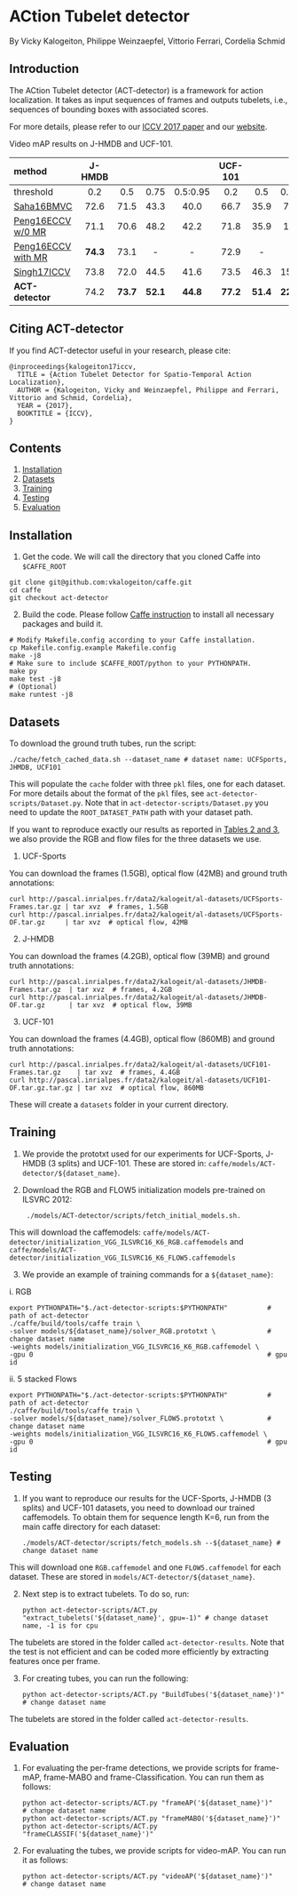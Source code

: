 # ACtion Tubelet detector

By Vicky Kalogeiton, Philippe Weinzaepfel, Vittorio Ferrari, Cordelia Schmid 

## Introduction

The ACtion Tubelet detector (ACT-detector) is a framework for action localization. 
It takes as input sequences of frames and outputs tubelets, i.e., sequences of bounding boxes with associated scores.

For more details, please refer to our [ICCV 2017 paper](https://hal.inria.fr/hal-01519812/document) and our [website](http://thoth.inrialpes.fr/src/ACTdetector/). 

Video mAP results on J-HMDB and UCF-101. 

method   |  J-HMDB |  |   |   | UCF-101 |   |    |   |
:-------|:-----:|:-----:|:-----:|:-----:|:-----:|:-----:|:-----:|:-----:|
| threshold | 0.2 | 0.5 | 0.75 | 0.5:0.95 | 0.2 | 0.5 | 0.75 | 0.5:0.95 |
[Saha16BMVC](https://arxiv.org/pdf/1608.01529.pdf) |72.6 | 71.5 | 43.3 | 40.0 | 66.7 | 35.9 | 7.9 | 14.4 |
[Peng16ECCV w/0 MR](https://hal.inria.fr/hal-01349107v3/document) | 71.1 | 70.6 | 48.2 | 42.2 | 71.8 | 35.9 | 1.6 | 8.8 |
[Peng16ECCV with MR](https://hal.inria.fr/hal-01349107v3/document) |**74.3** | 73.1 | - | - | 72.9 | - | - | - |
[Singh17ICCV](https://arxiv.org/pdf/1611.08563.pdf) | 73.8 | 72.0 | 44.5 | 41.6 | 73.5 | 46.3 | 15.0 | 20.4 |
**ACT-detector** | 74.2 | **73.7** | **52.1** | **44.8** | **77.2** | **51.4** | **22.7** | **25.0** |

## Citing ACT-detector

If you find ACT-detector useful in your research, please cite: 

    @inproceedings{kalogeiton17iccv,
      TITLE = {Action Tubelet Detector for Spatio-Temporal Action Localization},
      AUTHOR = {Kalogeiton, Vicky and Weinzaepfel, Philippe and Ferrari, Vittorio and Schmid, Cordelia},
      YEAR = {2017},
      BOOKTITLE = {ICCV},
    }
    
## Contents
1. [Installation](#installation)
2. [Datasets](#datasets)
3. [Training](#training)
4. [Testing](#testing)
5. [Evaluation](#evaluation)

## Installation

1. Get the code. We will call the directory that you cloned Caffe into `$CAFFE_ROOT`
  ```Shell
  git clone git@github.com:vkalogeiton/caffe.git
  cd caffe
  git checkout act-detector
  ```
2. Build the code. Please follow [Caffe instruction](http://caffe.berkeleyvision.org/installation.html) to install all necessary packages and build it.
  ```Shell
  # Modify Makefile.config according to your Caffe installation.
  cp Makefile.config.example Makefile.config
  make -j8
  # Make sure to include $CAFFE_ROOT/python to your PYTHONPATH.
  make py
  make test -j8
  # (Optional)
  make runtest -j8
  ```

## Datasets

To download the ground truth tubes, run the script:

    ./cache/fetch_cached_data.sh --dataset_name # dataset name: UCFSports, JHMDB, UCF101

This will populate the `cache` folder with three `pkl` files, one for each dataset. 
For more details about the format of the `pkl` files, see `act-detector-scripts/Dataset.py`. 
Note that in `act-detector-scripts/Dataset.py` you need to update the `ROOT_DATASET_PATH` path
with your dataset path. 

If you want to reproduce exactly our results as reported in [Tables 2 and 3](https://hal.inria.fr/hal-01519812/document), 
we also provide the RGB and flow files for the three datasets we use. 

1. UCF-Sports

You can download the frames (1.5GB), optical flow (42MB) and ground truth annotations: 

    curl http://pascal.inrialpes.fr/data2/kalogeit/al-datasets/UCFSports-Frames.tar.gz | tar xvz  # frames, 1.5GB
    curl http://pascal.inrialpes.fr/data2/kalogeit/al-datasets/UCFSports-OF.tar.gz     | tar xvz  # optical flow, 42MB

2. J-HMDB  

You can download the frames (4.2GB), optical flow (39MB) and ground truth annotations: 

    curl http://pascal.inrialpes.fr/data2/kalogeit/al-datasets/JHMDB-Frames.tar.gz  | tar xvz  # frames, 4.2GB
    curl http://pascal.inrialpes.fr/data2/kalogeit/al-datasets/JHMDB-OF.tar.gz      | tar xvz  # optical flow, 39MB 
    
3. UCF-101

You can download the frames (4.4GB), optical flow (860MB) and ground truth annotations: 

    curl http://pascal.inrialpes.fr/data2/kalogeit/al-datasets/UCF101-Frames.tar.gz    | tar xvz  # frames, 4.4GB
    curl http://pascal.inrialpes.fr/data2/kalogeit/al-datasets/UCF101-OF.tar.gz.tar.gz | tar xvz  # optical flow, 860MB

These will create a `datasets` folder in your current directory. 


## Training 

1. We provide the prototxt used for our experiments for UCF-Sports, J-HMDB (3 splits) and UCF-101. 
These are stored in: `caffe/models/ACT-detector/${dataset_name}`.

2. Download the RGB and FLOW5 initialization models pre-trained on ILSVRC 2012: 

        ./models/ACT-detector/scripts/fetch_initial_models.sh.
  
This will download the caffemodels:
`caffe/models/ACT-detector/initialization_VGG_ILSVRC16_K6_RGB.caffemodels` and 
`caffe/models/ACT-detector/initialization_VGG_ILSVRC16_K6_FLOW5.caffemodels`

3. We provide an example of training commands for a `${dataset_name}`: 

i. RGB 
        
    export PYTHONPATH="$./act-detector-scripts:$PYTHONPATH"          # path of act-detector 
    ./caffe/build/tools/caffe train \
    -solver models/${dataset_name}/solver_RGB.prototxt \             # change dataset name 
    -weights models/initialization_VGG_ILSVRC16_K6_RGB.caffemodel \
    -gpu 0                                                           # gpu id

ii. 5 stacked Flows

    export PYTHONPATH="$./act-detector-scripts:$PYTHONPATH"          # path of act-detector 
    ./caffe/build/tools/caffe train \
    -solver models/${dataset_name}/solver_FLOW5.prototxt \           # change dataset name 
    -weights models/initialization_VGG_ILSVRC16_K6_FLOW5.caffemodel \
    -gpu 0                                                           # gpu id


## Testing

1. If you want to reproduce our results for the UCF-Sports, J-HMDB (3 splits) and UCF-101 datasets, you need to download our trained caffemodels. 
To obtain them for sequence length K=6, run from the main caffe directory for each dataset:

       ./models/ACT-detector/scripts/fetch_models.sh --${dataset_name} # change dataset name 

This will download one `RGB.caffemodel` and one `FLOW5.caffemodel` for each dataset. 
These are stored in `models/ACT-detector/${dataset_name}`.

2. Next step is to extract tubelets. To do so, run: 

       python act-detector-scripts/ACT.py "extract_tubelets('${dataset_name}', gpu=-1)" # change dataset name, -1 is for cpu 
       
The tubelets are stored in the folder called `act-detector-results`. 
Note that the test is not efficient and can be coded more efficiently by extracting features once per frame. 

3. For creating tubes, you can run the following:

       python act-detector-scripts/ACT.py "BuildTubes('${dataset_name}')"     # change dataset name 

The tubelets are stored in the folder called `act-detector-results`. 

## Evaluation 

1. For evaluating the per-frame detections, we provide scripts for frame-mAP, frame-MABO and frame-Classification. You can run them as follows: 
       
       python act-detector-scripts/ACT.py "frameAP('${dataset_name}')"       # change dataset name 
       python act-detector-scripts/ACT.py "frameMABO('${dataset_name}')"
       python act-detector-scripts/ACT.py "frameCLASSIF('${dataset_name}')"
       
2. For evaluating the tubes, we provide scripts for video-mAP. You can run it as follows:

       python act-detector-scripts/ACT.py "videoAP('${dataset_name}')"       # change dataset name 
       
       

